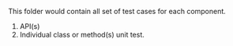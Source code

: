 This folder would contain all set of test cases for each component.
1. API(s)
2. Individual class or method(s) unit test.
